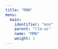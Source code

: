 ```yaml
---
title: "MNN"
menu:
  main:
    identifier: "mnn"
    parent: "llm-ai"
    name: "MMN"
    weight: 1
---
```

